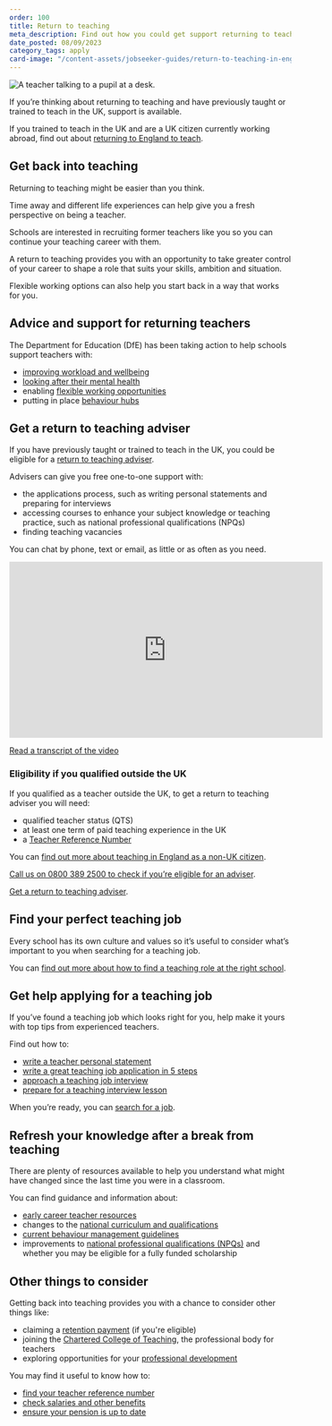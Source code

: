```yaml
---
order: 100
title: Return to teaching
meta_description: Find out how you could get support returning to teaching, including how to get free, one-to-one guidance from a return to teaching adviser.
date_posted: 08/09/2023
category_tags: apply
card-image: "/content-assets/jobseeker-guides/return-to-teaching-in-england/return-to-teaching.jpg"
---
```


![A teacher talking to a pupil at a desk.](/content-assets/jobseeker-guides/return-to-teaching-800x300.jpg)

If you’re thinking about returning to teaching and have previously taught or trained to teach in the UK, support is available.

If you trained to teach in the UK and are a UK citizen currently working abroad, find out about [returning to England to teach](https://teaching-vacancies.service.gov.uk/jobseeker-guides/return-to-teaching-in-england/return-to-england-after-teaching-overseas).

## Get back into teaching
Returning to teaching might be easier than you think.

Time away and different life experiences can help give you a fresh perspective on being a teacher.

Schools are interested in recruiting former teachers like you so you can continue your teaching career with them.

A return to teaching provides you with an opportunity to take greater control of your career to shape a role that suits your skills, ambition and situation.

Flexible working options can also help you start back in a way that works for you.

## Advice and support for returning teachers

The Department for Education (DfE) has been taking action to help schools support teachers with:

* [improving workload and wellbeing](https://www.gov.uk/guidance/improve-workload-and-wellbeing-for-school-staff)
* [looking after their mental health](https://www.gov.uk/guidance/education-staff-wellbeing-charter)
* enabling [flexible working opportunities](https://www.gov.uk/government/collections/flexible-working-resources-for-teachers-and-schools) 
* putting in place [behaviour hubs](https://behaviourhubs.co.uk/)

## Get a return to teaching adviser
If you have previously taught or trained to teach in the UK, you could be eligible for a [return to teaching adviser](https://getintoteaching.education.gov.uk/landing/return-to-teaching-advisers).

Advisers can give you free one-to-one support with:

  * the applications process, such as writing personal statements and preparing for interviews
  * accessing courses to enhance your subject knowledge or teaching practice, such as national professional qualifications (NPQs)
  * finding teaching vacancies

You can chat by phone, text or email, as little or as often as you need.

<iframe width="560" height="315" src="https://www.youtube.com/embed/2NrLm_XId4k" title="YouTube video player" frameborder="0" allow="accelerometer; autoplay; clipboard-write; encrypted-media; gyroscope; picture-in-picture; web-share" allowfullscreen></iframe>

[Read a transcript of the video](https://teaching-vacancies.campaign.gov.uk/what-does-a-return-to-teaching-adviser-do-video-transcript)

### Eligibility if you qualified outside the UK

If you qualified as a teacher outside the UK, to get a return to teaching adviser you will need:

* qualified teacher status (QTS)
* at least one term of paid teaching experience in the UK
* a [Teacher Reference Number](https://www.gov.uk/guidance/teacher-reference-number-trn)

You can [find out more about teaching in England as a non-UK citizen](https://getintoteaching.education.gov.uk/non-uk-teachers/teach-in-england-if-you-trained-overseas).

[Call us on 0800 389 2500 to check if you’re eligible for an adviser](tel:08003892500).

[Get a return to teaching adviser](https://getintoteaching.education.gov.uk/landing/return-to-teaching-advisers).

## Find your perfect teaching job
Every school has its own culture and values so it’s useful to consider what’s important to you when searching for a teaching job.

You can [find out more about how to find a teaching role at the right school](https://teaching-vacancies.service.gov.uk/jobseeker-guides/get-help-applying-for-your-teaching-role/find-a-teaching-role-at-the-right-school).

## Get help applying for a teaching job

If you’ve found a teaching job which looks right for you, help make it yours with top tips from experienced teachers.

Find out how to:

  * [write a teacher personal statement](https://teaching-vacancies.service.gov.uk/jobseeker-guides/how-to-write-teacher-personal-statement)
  * [write a great teaching job application in 5 steps](https://teaching-vacancies.service.gov.uk/jobseeker-guides/write-a-great-teaching-job-application-in-five-steps)
  * [approach a teaching job interview](https://teaching-vacancies.service.gov.uk/jobseeker-guides/how-to-approach-a-teaching-job-interview)
  * [prepare for a teaching interview lesson](https://teaching-vacancies.service.gov.uk/jobseeker-guides/prepare-for-a-teaching-job-interview-lesson)

When you’re ready, you can [search for a job](https://teaching-vacancies.service.gov.uk/).

## Refresh your knowledge after a break from teaching

There are plenty of resources available to help you understand what might have changed since the last time you were in a classroom.

You can find guidance and information about:

  * [early career teacher resources](https://support-for-early-career-teachers.education.gov.uk/)
  * changes to the [national curriculum and qualifications](https://www.gov.uk/topic/schools-colleges-childrens-services/curriculum-qualifications)
  * [current behaviour management guidelines](https://www.gov.uk/government/publications/behaviour-and-discipline-in-schools)
  * improvements to [national professional qualifications (NPQs)](https://www.gov.uk/government/publications/national-professional-qualifications-npqs-reforms/national-professional-qualifications-npqs-reforms) and whether you may be eligible for a fully funded scholarship

## Other things to consider

Getting back into teaching provides you with a chance to consider other things like:

  * claiming a [retention payment](https://www.gov.uk/government/collections/additional-payments-for-teaching-eligibility-and-payment-details) (if you're eligible)
  * joining the [Chartered College of Teaching](https://chartered.college/), the professional body for teachers
  * exploring opportunities for your [professional development](https://www.gov.uk/education/teacher-training-and-professional-development) 

You may find it useful to know how to:

  * [find your teacher reference number](https://www.gov.uk/guidance/teacher-reference-number-trn) 
  * [check salaries and other benefits](https://getintoteaching.education.gov.uk/salaries-and-benefits)
  * [ensure your pension is up to date](https://www.teacherspensions.co.uk/members/working-life/deferring-your-pension/return-to-pensionable-service.aspx)
